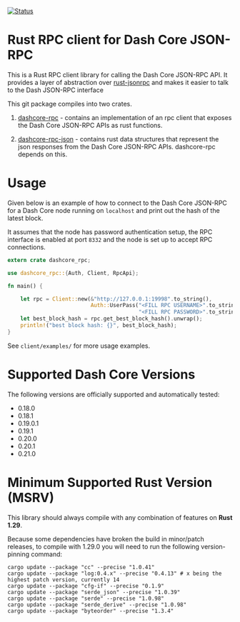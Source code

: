 [![Status](https://travis-ci.org/rust-dash/rust-dashcore-rpc.png?branch=master)](https://travis-ci.org/rust-dash/rust-dashcore-rpc)

# Rust RPC client for Dash Core JSON-RPC 

This is a Rust RPC client library for calling the Dash Core JSON-RPC API. It provides a layer of abstraction over 
[rust-jsonrpc](https://github.com/apoelstra/rust-jsonrpc) and makes it easier to talk to the Dash JSON-RPC interface 

This git package compiles into two crates.
1. [dashcore-rpc](https://crates.io/crates/dashcore-rpc) - contains an implementation of an rpc client that exposes 
the Dash Core JSON-RPC APIs as rust functions.

2. [dashcore-rpc-json](https://crates.io/crates/dashcore-rpc-json) -  contains rust data structures that represent 
the json responses from the Dash Core JSON-RPC APIs. dashcore-rpc depends on this.

# Usage
Given below is an example of how to connect to the Dash Core JSON-RPC for a Dash Core node running on `localhost`
and print out the hash of the latest block.

It assumes that the node has password authentication setup, the RPC interface is enabled at port `8332` and the node
is set up to accept RPC connections. 

```rust
extern crate dashcore_rpc;

use dashcore_rpc::{Auth, Client, RpcApi};

fn main() {

    let rpc = Client::new(&"http://127.0.0.1:19998".to_string(),
                          Auth::UserPass("<FILL RPC USERNAME>".to_string(),
                                         "<FILL RPC PASSWORD>".to_string())).unwrap();
    let best_block_hash = rpc.get_best_block_hash().unwrap();
    println!("best block hash: {}", best_block_hash);
}
```

See `client/examples/` for more usage examples. 

# Supported Dash Core Versions
The following versions are officially supported and automatically tested:
* 0.18.0
* 0.18.1
* 0.19.0.1
* 0.19.1
* 0.20.0
* 0.20.1
* 0.21.0

# Minimum Supported Rust Version (MSRV)
This library should always compile with any combination of features on **Rust 1.29**.

Because some dependencies have broken the build in minor/patch releases, to
compile with 1.29.0 you will need to run the following version-pinning command:
```
cargo update --package "cc" --precise "1.0.41"
cargo update --package "log:0.4.x" --precise "0.4.13" # x being the highest patch version, currently 14
cargo update --package "cfg-if" --precise "0.1.9"
cargo update --package "serde_json" --precise "1.0.39"
cargo update --package "serde" --precise "1.0.98"
cargo update --package "serde_derive" --precise "1.0.98"
cargo update --package "byteorder" --precise "1.3.4"
```
